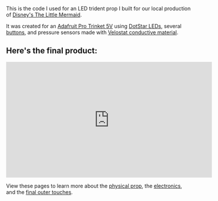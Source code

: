 This is the code I used for an LED trident prop I built for our local production of [Disney's The Little Mermaid](http://www.mtishows.com/disneys-the-little-mermaid).

It was created for an [Adafruit Pro Trinket 5V](https://www.adafruit.com/products/2000) using [DotStar LEDs](https://www.adafruit.com/categories/885), several [buttons](https://www.adafruit.com/categories/235), and pressure sensors made with [Velostat conductive material](https://www.adafruit.com/products/1361).

## Here's the final product:
<iframe width="560" height="315" src="https://www.youtube.com/embed/uVdDKoUfJbE?rel=0" frameborder="0" allowfullscreen></iframe>

View these pages to learn more about the [physical prop](physical), the [electronics](electronics), and the [final outer touches](finish).
